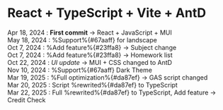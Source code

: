 # React + TypeScript + Vite + AntD

Apr 18, 2024 : **First commit** -> React + JavaScript + MUI  
May 18, 2024 : %Support%{#67aaff} for landscape  
Oct 7, 2024 : %Add feature%{#23ffa8} -> Subject change  
Oct 7, 2024 : %Add feature%{#23ffa8} -> Homework list  
Oct 22, 2024 : *UI update* -> MUI + CSS changed to AntD  
Nov 10, 2024 : %Support%{#67aaff} Dark Theme  
Mar 19, 2025 : %Full optimization%{#da87ef} -> GAS script changed  
Mar 20, 2025 : Script %rewrited%{#da87ef} to TypeScript  
Mar 22, 2025 : Full %rewrited%{#da87ef} to TypeScript, Add feature -> Credit Check  
